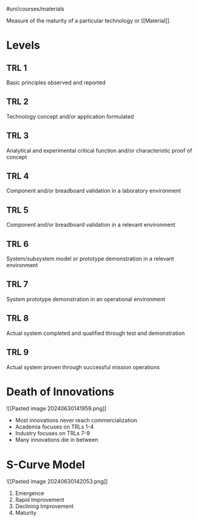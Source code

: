 #uni/courses/materials 

Measure of the maturity of a particular technology or [[Material]].

# Levels

## TRL 1
Basic principles observed and reported 

## TRL 2
Technology concept and/or application formulated 

## TRL 3
Analytical and experimental critical function and/or characteristic proof of concept 

## TRL 4
Component and/or breadboard validation in a laboratory environment 

## TRL 5
Component and/or breadboard validation in a relevant environment 

## TRL 6
System/subsystem model or prototype demonstration in a relevant environment

## TRL 7
System prototype demonstration in an operational environment 

## TRL 8
Actual system completed and qualified through test and demonstration 

## TRL 9
Actual system proven through successful mission operations

# Death of Innovations

![[Pasted image 20240630141959.png]]
- Most innovations never reach commercialization 
- Academia focuses on TRLs 1-4 
- Industry focuses on TRLs 7-9 
- Many innovations die in between

# S-Curve Model

![[Pasted image 20240630142053.png]]
1. Emergence 
2. Rapid Improvement 
3. Declining Improvement 
4. Maturity

